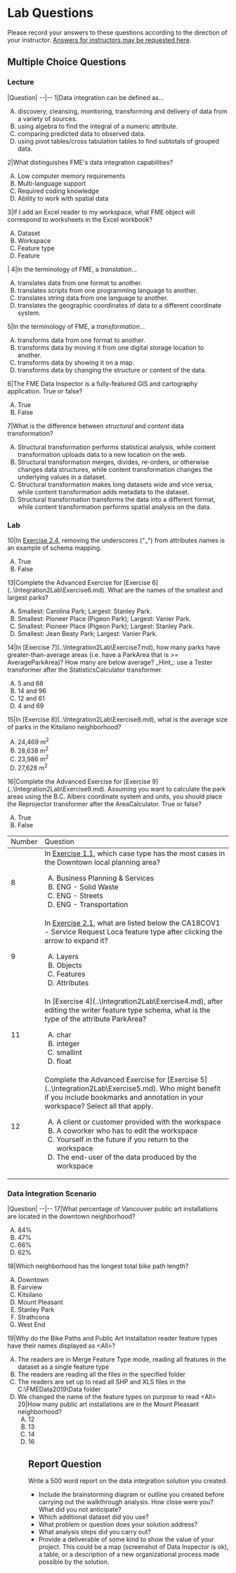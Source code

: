 # Lab Questions

Please record your answers to these questions according to the direction of your instructor. [Answers for instructors may be requested here](https://goo.gl/forms/jWeso3OY6RVe6PJG3).

## Multiple Choice Questions

### Lecture

|Question|
--|--
1|Data integration can be defined as...<br><ol type="A"><li>discovery, cleansing, monitoring, transforming and delivery of data from a variety of sources.</li><li>using algebra to find the integral of a numeric attribute.</li><li>comparing predicted data to observed data.</li><li>using pivot tables/cross tabulation tables to find subtotals of grouped data.</li></ol>
2|What distinguishes FME's data integration capabilities?<br><ol type="A"><li>Low computer memory requirements</li><li>Multi-language support</li><li>Required coding knowledge</li><li>Ability to work with spatial data</li></ol>
3|If I add an Excel reader to my workspace, what FME object will correspond to worksheets in the Excel workbook?<br><ol type="A"><li>Dataset</li><li>Workspace</li><li>Feature type</li><li>Feature</li></ol>  |
4|In the terminology of FME, a *translation*...<br><ol type="A"><li> translates data from one format to another.</li><li>translates scripts from one programming language to another.</li><li>translates string data from one language to another.</li><li>translates the geographic coordinates of data to a different coordinate system.</li></ol>
5|In the terminology of FME, a *transformation*...<br><ol type="A"><li>transforms data from one format to another.</li><li>transforms data by moving it from one digital storage location to another.</li><li>transforms data by showing it on a map.</li><li> transforms data by changing the structure or content of the data.</li></ol>
6|The FME Data Inspector is a fully-featured GIS and cartography application. True or false?<br><ol type="A"><li>True</li><li>False</li></ol>
7|What is the difference between *structural* and *content* data transformation?<br><ol type="A"><li>Structural transformation performs statistical analysis, while content transformation uploads data to a new location on the web.<li>Structural transformation merges, divides, re-orders, or otherwise changes data structures, while content transformation changes the underlying values in a dataset.</li><li>Structural transformation makes long datasets wide and vice versa, while content transformation adds metadata to the dataset.</li><li>Structural transformation transforms the data into a different format, while content transformation performs spatial analysis on the data.</li></ol>

### Lab

<table>
  <theader>
    <tr>
      <td>
      Number
      </td>
      <td>
      Question
      </td>
    </tr>
  </theader>
  <tbody>
    <tr>
      <td>
      8
      </td>
      <td>
      In <a href="https://s3.amazonaws.com/gitbook/Desktop-Intro-2019/1.getting-started/1.05.ex1.1.html">Exercise 1.1</a>, which case type has the most cases in the Downtown local planning area?<br>
      <ol type="A">
        <li>Business Planning & Services</li>
        <li>ENG - Solid Waste</li>
        <li>ENG - Streets</li>
        <li>ENG - Transportation</li>
      </ol>
      </td>
    </tr>
    <tr>
      <td>
      9
      </td>
      <td>
      In <a href="https://s3.amazonaws.com/gitbook/Desktop-Intro-2019/2.translations/2.03.ex2.1.html">Exercise 2.1</a>, what are listed below the CA18COV1 - Service Request Loca feature type after clicking the arrow to expand it?<br>
      <ol type="A">
        <li>Layers</li>
        <li>Objects</li>
        <li>Features</li>
        <li>Attributes</li>
      </ol>
      </td>
    </tr>
    <tr>
      10|In <a href="https://s3.amazonaws.com/gitbook/Desktop-Intro-2019/2.translations/2.09.ex2.4.html">Exercise 2.4</a>, removing the underscores ("_") from attributes names is an example of schema mapping.<br>
      <ol type="A">
        <li>True</li>
        <li>False</li>
      </ol>
    </tr>
    <tr>
      <td>
      11
      </td>
      <td>
      In [Exercise 4](..\Integration2Lab\Exercise4.md), after editing the writer feature type schema, what is the type of the attribute ParkArea?<br>
      <ol type="A">
        <li>char</li>
        <li>integer</li>
        <li>smallint</li>
        <li>float</li>
      </ol>
      </td>
    </tr>
    <tr>
      <td>
      12
      </td>
      <td>
      Complete the Advanced Exercise for [Exercise 5](..\Integration2Lab\Exercise5.md). Who might benefit if you include bookmarks and annotation in your workspace? Select all that apply.<br>
      <ol type="A">
        <li>A client or customer provided with the workspace</li>
        <li>A coworker who has to edit the workspace</li>
        <li>Yourself in the future if you return to the workspace</li>
        <li>The end-user of the data produced by the workspace</li>
      </ol>
      </td>
    </tr>
    <tr>
      13|Complete the Advanced Exercise for [Exercise 6](..\Integration2Lab\Exercise6.md). What are the names of the smallest and largest parks?<br>
      <ol type="A">
        <li>Smallest: Carolina Park; Largest: Stanley Park.</li>
        <li>Smallest: Pioneer Place (Pigeon Park); Largest: Vanier Park.</li>
        <li>Smallest: Pioneer Place (Pigeon Park); Largest: Stanley Park.</li>
        <li>Smallest: Jean Beaty Park; Largest: Vanier Park.</li>
      </ol>
    </tr>
    <tr>
      14|In [Exercise 7](..\Integration2Lab\Exercise7.md), how many parks have greater-than-average areas (i.e. have a ParkArea that is >= AverageParkArea)? How many are below average? _Hint_: use a Tester transformer after the StatisticsCalculator
      transformer. <br>
      <ol type="A">
        <li>5 and 68</li>
        <li>14 and 96</li>
        <li>12 and 61</li>
        <li>4 and 69</li>
      </ol>
    </tr>
    <tr>
      15|In [Exercise 8](..\Integration2Lab\Exercise8.md), what is the average size of parks in the Kitsilano neighborhood?<br>
      <ol type="A">
        <li>24,469 m<sup>2</sup></li>
        <li>28,638 m<sup>2</sup></li>
        <li>23,986 m<sup>2</sup></li>
        <li>27,628 m<sup>2</sup></li>
      </ol>
    </tr>
    <tr>
      16|Complete the Advanced Exercise for [Exercise 9](..\Integration2Lab\Exercise9.md). Assuming you want to calculate the park areas using the B.C. Albers coordinate system and units, you should place the Reprojector transformer after the
      AreaCalculator. True or false?<br>
      <ol type="A">
        <li>True</li>
        <li>False</li>
      </ol>
    </tr>
  </tbody>
</table>


### Data Integration Scenario

|Question|
--|--
17|What percentage of Vancouver public art installations are located in the downtown neighborhood?<br><ol type="A"><li>84%</li><li>47%</li><li>66%</li><li>62%</li></ol>
18|Which neighborhood has the longest total bike path length?<br><ol type="A"><li>Downtown</li><li>Fairview</li><li>Kitsilano</li><li>Mount Pleasant</li><li>Stanley Park</li><li>Strathcona</li><li>West End</li></ol>
19|Why do the Bike Paths and Public Art Installation reader feature types have their names displayed as &lt;All&gt;?<br><ol type="A"><li>The readers are in Merge Feature Type mode, reading all features in the dataset as a single feature type</li><li>The readers are reading all the files in the specified folder</li><li>The readers are set up to read all SHP and XLS files in the C:\FMEData2019\Data folder</li><li>We changed the name of the feature types on purpose to read &lt;All&gt;<br>
20|How many public art installations are in the Mount Pleasant neighborhood?<br><ol type="A"><li>12</li><li>13</li><li>14</li><li>16</li>

## Report Question

Write a 500 word report on the data integration solution you created.
- Include the brainstorming diagram or outline you created before carrying out the walkthrough analysis. How close were you? What did you not anticipate?
- Which additional dataset did you use?
- What problem or question does your solution address?
- What analysis steps did you carry out?
- Provide a deliverable of some kind to show the value of your project. This could be a map (screenshot of Data Inspector is ok), a table, or a description of a new organizational process made possible by the solution.
